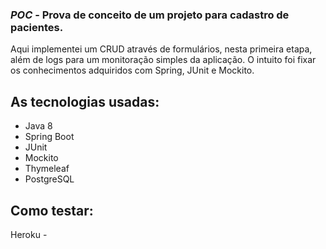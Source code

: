 ### _POC_ - Prova de conceito de um projeto para cadastro de pacientes. 

Aqui implementei um CRUD através de formulários, nesta primeira etapa, além de logs para um  monitoração simples da aplicação.
O intuito foi fixar os conhecimentos adquiridos com Spring, JUnit e Mockito.

## As tecnologias usadas:
 - Java 8
 - Spring Boot
 - JUnit
 - Mockito
 - Thymeleaf
 - PostgreSQL

## Como testar:
Heroku - 




